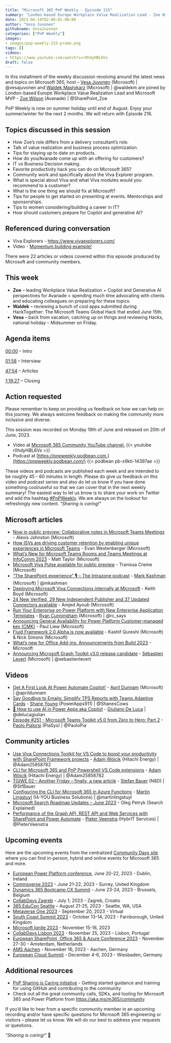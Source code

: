 ```yaml
---
title: "Microsoft 365 PnP Weekly - Episode 215"
summary: "London-based Europe Workplace Value Realization Lead - Zoe Wilson (Avanade) joins Microsoft’s Vesa Juvonen and Waldek Mastykarz in a discussion on Viva Explorer community, Viva modules, event speaker training, preparing for Copilot and generative AI, plus 22 articles/videos."
date: 2023-06-19T02:00:01-00:00
author: "Vesa Juvonen"
githubname: VesaJuvonen
categories: ["PnP Weekly"]
images:
- images/pnp-weekly-215-promo.png
tags: []
videos:
- https://www.youtube.com/watch?v=r0hdyHBL6Vs
draft: false
---
```


In this installment of the weekly discussion revolving around the latest news and topics on Microsoft 365, host – [Vesa Juvonen](https://twitter.com/vesajuvonen) (Microsoft) | @vesajuvonen and [Waldek Mastykarz](https://twitter.com/waldekm) (Microsoft) | @waldekm are joined by London-based Europe Workplace Value Realization Lead and Microsoft MVP - [Zoe Wilson](https://twitter.com/SharePoint_Zoe) (Avanade) \| @SharePoint_Zoe

PnP Weekly is now on summer holiday until end of August.  Enjoy your summer/winter for the next 2 months.  We will return with Episode 216.

## Topics discussed in this session

* How Zoe’s role differs from a delivery consultant’s role.
* Talk of value realization and business process optimization.
* Tips for staying up to date on products.
* How do you/Avanade come up with an offering for customers?
* IT vs Business Decision making.
* Favorite productivity hack you can do on Microsoft 365?
* Community work and specifically about the Viva Explorer program.
* What is special about Viva and what Viva modules would you recommend to a customer?
* What is the one thing we should fix at Microsoft?
* Tips for people to get started on presenting at events. Mentorships and sponsorships.
* Tips to women considering/building a career in IT?
* How should customers prepare for Copilot and generative AI?

## Referenced during conversation

* Viva Explorers - <https://www.vivaexplorers.com/>
* Video - [Momentum building example!](https://www.youtube.com/watch?v=GA8z7f7a2Pk)

There were 22 articles or videos covered within this episode produced by Microsoft and community members.

## This week

* **Zoe** – leading Workplace Value Realization + Copilot and Generative AI perspectives for Avanade = spending much time advocating with clients and educating colleagues on preparing for these topics.
* **Waldek** – reviewing a bunch of cool apps submitted during HackTogether: The Microsoft Teams Global Hack that ended June 15th.
* **Vesa** – back from vacation, catching up on things and reviewing Hacks, national holiday – Midsummer on Friday.

## Agenda items

[00:00](https://youtu.be/r0hdyHBL6Vs?t=0) – Intro

[01:58](https://youtu.be/r0hdyHBL6Vs?t=118) – Interview

[47:54](https://youtu.be/r0hdyHBL6Vs?t=2874) – Articles

[1:19:27](https://youtu.be/r0hdyHBL6Vs?t=4227) – Closing

## Action requested

Please remember to keep on providing us feedback on how we can help on this journey. We always welcome feedback on making the community more inclusive and diverse.

This session was recorded on Monday 19th of June and released on 20th of June, 2023.

*   Video at [Microsoft 365 Community YouTube channel.](https://aka.ms/m365pnp-videos)
    {{< youtube r0hdyHBL6Vs >}}
*   Podcast at [https://pnpweekly.podbean.com.](https://pnpweekly.podbean.com/)
    {{< podbean pb-x9kti-14397ae >}}

These videos and podcasts are published each week and are intended to be roughly 45 - 60 minutes in length.  Please do give us feedback on this video and podcast series and also do let us know if you have done something cool/useful so that we can cover that in the next weekly summary! The easiest way to let us know is to share your work on Twitter and add the hashtag [#PnPWeekly](https://twitter.com/search?q=%23pnpweekly). We are always on the lookout for refreshingly new content. “_Sharing is caring!”_

## Microsoft articles

* [Now in public preview: Collaborative notes in Microsoft Teams Meetings](https://techcommunity.microsoft.com/t5/microsoft-teams-blog/now-in-public-preview-collaborative-notes-in-microsoft-teams/ba-p/3848533) - Alexis Johnston (Microsoft)
* [How ISVs are driving customer retention by enabling unique experiences in Microsoft Teams](https://techcommunity.microsoft.com/t5/microsoft-teams-blog/how-isvs-are-driving-customer-retention-by-enabling-unique/ba-p/3842419) - Evan Westenberger (Microsoft)
* [What’s New for Microsoft Teams Rooms and Teams Meetings at InfoComm 2023](https://techcommunity.microsoft.com/t5/microsoft-teams-blog/what-s-new-for-microsoft-teams-rooms-and-teams-meetings-at/ba-p/3843949) - Matt Taylor (Microsoft)
* [Microsoft Viva Pulse available for public preview](https://techcommunity.microsoft.com/t5/microsoft-viva-blog/microsoft-viva-pulse-available-for-public-preview/ba-p/3838338) - Tranissa Creme (Microsoft)
* [“The SharePoint experience” 🎙 – The Intrazone podcast](https://techcommunity.microsoft.com/t5/microsoft-sharepoint-blog/the-sharepoint-experience-the-intrazone-podcast/ba-p/3848507) - [Mark Kashman](https://twitter.com/mkashman) (Microsoft) | @mkashman
* [Deploying Microsoft Viva Connections internally at Microsoft](https://www.microsoft.com/insidetrack/blog/deploying-microsoft-viva-connections-internally-at-microsoft/) - Keith Boyd (Microsoft)
* [24 New Verified, 29 New Independent Publisher and 37 Updated Connectors available](https://powerautomate.microsoft.com/blog/24-new-verified-29-new-independent-publisher-and-37-updated-connectors-available/) - Amjed Ayoub (Microsoft)
* [Run Your Enterprise on Power Platform with New Enterprise Application Templates](https://powerapps.microsoft.com/blog/run-your-enterprise-on-power-platform-with-new-enterprise-application-templates/) - [Ryan Cunningham](https://twitter.com/rc_says) (Microsoft) | @rc_says
* [Announcing General Availability for Power Platform Customer-managed key (CMK)](https://powerapps.microsoft.com/blog/announcing-general-availability-for-power-platform-customer-managed-key-cmk/) - Paul Liew (Microsoft)
* [Fluid Framework 2.0 Alpha is now available](https://devblogs.microsoft.com/microsoft365dev/fluid-framework-2-0-alpha-is-now-available/) - Kashif Qureshi (Microsoft) & Nick Simons (Microsoft)
* [What’s new for Office Add-ins: Announcements from Build 2023](https://devblogs.microsoft.com/microsoft365dev/whats-new-for-office-add-ins-announcements-from-build-2023/) - Microsoft
* [Announcing Microsoft Graph Toolkit v3.0 release candidate](https://devblogs.microsoft.com/microsoft365dev/announcing-microsoft-graph-toolkit-v3-0-release-candidate/) - [Sébastien Levert](https://twitter.com/sebastienlevert) (Microsoft) | @sebastienlevert

## Videos

* [Get A First Look At Power Automate Copilot!](https://www.youtube.com/watch?v=uKNL1y_9R9o) - [April Dunnam](https://twitter.com/aprildunnam) (Microsoft) | @aprildunnam
* [Say Goodbye to Emails: Simplify TPS Reports with Teams Adaptive Cards](https://www.youtube.com/watch?v=_O08-bbBVy4) - [Shane Young](https://twitter.com/ShanesCows) (PowerApps911) | @ShanesCows
* [🤖 How to use AI in Power Apps aka Copilot](https://www.youtube.com/watch?v=qvQhMScIxuk) - [Giuliano De Luca](https://twitter.com/DeLucaGiulian) | @delucagiulian
* [Episode #251 - Microsoft Teams Toolkit v5.0 from Zero to Hero: Part 2](https://www.youtube.com/watch?v=nP95bYEO4mE) - [Paolo Pialorsi](https://twitter.com/PaoloPia) (PiaSys) | @PaoloPia

## Community articles

* [Use Viva Connections Toolkit for VS Code to boost your productivity with SharePoint Framework projects](https://pnp.github.io/blog/post/viva-connections-toolkit-vscode-general-intro/) - [Adam Wójcik](https://twitter.com/Adam25858782) (Hitachi Energy) | @Adam25858782
* [CLI for Microsoft 365 and PnP Powershell VS Code extensions](https://pnp.github.io/blog/post/cli-for-microsoft365-and-pnp-powershell-vs-code-extensions/) - [Adam Wójcik](https://twitter.com/Adam25858782) (Hitachi Energy) | @Adam25858782
* [TGIWE 02 – Another Friday – finally, a new article](https://n8d.at/tgiwe02-another-friday-finally-a-new-article) - [Stefan Bauer](https://twitter.com/StfBauer) (N8D) | @StfBauer
* [Configuring the CLI for Microsoft 365 in Azure Functions](https://www.blimped.nl/configuring-the-cli-for-microsoft-365-in-azure-functions) - [Martin Lingstuyl](https://twitter.com/martinlingstuyl) (I4-YOU Business Solutions) | @martinlingstuyl
* [Microsoft Search Roadmap Updates – June 2023](https://searchexplained.com/microsoft-search-roadmap-updates-202306/) - Oleg Petryk (Search Explained)
* [Performance of the Graph API, REST API and Web Services with SharePoint and Power Automate](https://sharepains.com/2023/06/13/performance-of-the-graph-api/) - [Pieter Veenstra](https://twitter.com/PieterVeenstra) (HybrIT Services) | @PieterVeenstra

## Upcoming events

Here are the upcoming events from the centralized [Community Days site](https://communitydays.org/events?when=upcoming) where you can find in-person, hybrid and online events for Microsoft 365 and more.

* [European Power Platform conference](https://www.sharepointeurope.com/european-power-platform-conference/), June 20-22, 2023 - Dublin, Ireland
* [Commsverse 2023](https://www.communitydays.org/event/2023-06-21/commsverse-2023) - June 21-22, 2023 - Surrey, United Kingdom
* [Dynamics 365 Bootcamp CX Summit](https://www.communitydays.org/event/2023-06-23/dynamics-365-bootcamp-cx-summit) - June 23-24, 2023 - Brussels, Belgium
* [CollabDays Zagreb](https://www.communitydays.org/event/2023-07-01/collabdays-zagreb) - July 1, 2023 - Zagreb, Croatio
* [365 EduCon Seattle](https://365educon.com/Seattle/) – August 21-25, 2023 - Seattle, WA, USA
* [Metaverse One 2023](https://www.communitydays.org/event/2023-09-20/metaverse-one-2023) - September 20, 2023 - Virtual
* [South Coast Summit 2023](https://www.southcoastsummit.com/) - October 13-14, 2023 - Farnborough, United Kingdom
* [Microsoft Ignite 2023](https://ignite.microsoft.com/) - November 15-16, 2023
* [CollabDays Lisbon 2023](https://www.collabdays.org/2023-lisbon/) - November 25, 2023 - Lisbon, Portugal
* [European SharePoint, Office 365 & Azure Conference 2023](https://www.sharepointeurope.com/) - November 27-30 - Amsterdam, Netherlands
* [AMS Aachen](https://www.communitydays.org/event/2023-11-16/ams-aachen) - November 16, 2023 - Aachen, Germany
* [European Cloud Summit](https://www.cloudsummit.eu/) - December 4-6, 2023 - Wiesbaden, Germany

## Additional resources

* [PnP Sharing is Caring initiative](https://aka.ms/sharing-is-caring) - Getting started guidance and training for using GitHub and contributing to the community
* Check out all the great community calls, SDKs, and tooling for Microsoft 365 and Power Platform from <https://aka.ms/m365/community>

If you’d like to hear from a specific community member in an upcoming recording and/or have specific questions for Microsoft 365 engineering or visitors – please let us know. We will do our best to address your requests or questions.

_"Sharing is caring!"_ 🧡
